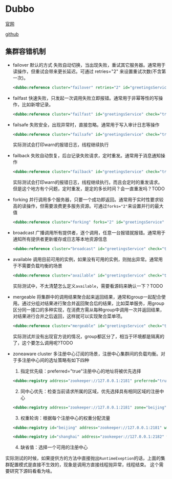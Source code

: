 # Dubbo

[官网](https://dubbo.apache.org/ )

[github](https://github.com/apache/dubbo )


## 集群容错机制

- failover 默认的方式
    失败自动切换，当出现失败，重试其它服务器。通常用于读操作，但重试会带来更长延迟。可通过 retries="2" 来设置重试次数(不含第一次)。
    ```xml
    <dubbo:reference cluster="failover" retries="2" id="greetingsService" check="true" interface="org.apache.dubbo.samples.api.GreetingsService"/>
    ```
- failfast
    快速失败，只发起一次调用失败立即报错。通常用于非幂等性的写操作，比如新增记录。
    ```xml
    <dubbo:reference cluster="failfast" id="greetingsService" check="true" interface="org.apache.dubbo.samples.api.GreetingsService" timeout="200"/>
    ```
- failsafe
    失败安全，出现异常时，直接忽略。通常用于写入审计日志等操作
    ```xml
    <dubbo:reference cluster="failsafe" id="greetingsService" check="true" interface="org.apache.dubbo.samples.api.GreetingsService" timeout="200"/>
    ```

    实际测试会打印warn的报错日志，线程继续执行
- failback
    失败自动恢复，后台记录失败请求，定时重发。通常用于消息通知操作
    ```xml
    <dubbo:reference cluster="failback" id="greetingsService" check="true" interface="org.apache.dubbo.samples.api.GreetingsService" timeout="200"/>
    ```
    实际测试会打印warn的报错日志，线程继续执行。而且会定时的重发请求。
    但是这个地方有个问题，定时重发，是定的多长时间？会一直重发吗？TODO
- forking
    并行调用多个服务器，只要一个成功即返回。通常用于实时性要求较高的读操作，但需要浪费更多服务资源。可通过`forks="2"`来设置并行的最大值
    ```xml
    <dubbo:reference cluster="forking" forks="2" id="greetingsService" check="true" interface="org.apache.dubbo.samples.api.GreetingsService" timeout="200"/>
    ```
- broadcast
    广播调用所有提供者，逐个调用，任意一台报错就报错。通常用于通知所有提供者更新缓存或日志等本地资源信息
    ```xml
    <dubbo:reference cluster="broadcast" id="greetingsService" check="true" interface="org.apache.dubbo.samples.api.GreetingsService" timeout="200"/>
    ```
- available
    调用目前可用的实例，如果没有可用的实例，则抛出异常。通常用于不需要负载均衡的场景
    ```xml
    <dubbo:reference cluster="available" id="greetingsService" check="true" interface="org.apache.dubbo.samples.api.GreetingsService" timeout="200"/> 
    ```

    实际测试中，不太清楚怎么定义`available`，需要看源码来确认一下？TODO
- mergeable
    将集群中的调用结果聚合起来返回结果，通常和group一起配合使用。通过分组对结果进行聚合并返回聚合后的结果，比如菜单服务，用group区分同一接口的多种实现，在消费方需从每种group中调用一次并返回结果，对结果进行合并之后返回，这样就可以实现聚合菜单项。
    ```xml
    <dubbo:reference cluster="mergeable" id="greetingsService" check="true" interface="org.apache.dubbo.samples.api.GreetingsService" timeout="200"/>
    ```

    实际测试并没有出现官方说的情况，group都区分了，相当于环境都是隔离的了，这个要怎么调用呢?TODO
- zoneaware cluster
    多注册中心订阅的场景，注册中心集群间的负载均衡。对于多注册中心间的选址策略有如下四种

    1. 指定优先级：preferred="true"注册中心的地址将被优先选择
    ```xml
    <dubbo:registry address="zookeeper://127.0.0.1:2181" preferred="true" />
    ```

    2. 同中心优先：检查当前请求所属的区域，优先选择具有相同区域的注册中心
    ```xml
    <dubbo:registry address="zookeeper://127.0.0.1:2181" zone="beijing" />
    ```

    3. 权重轮询：根据每个注册中心的权重分配流量
    ```xml
    <dubbo:registry id="beijing" address="zookeeper://127.0.0.1:2181" weight="100" />

    <dubbo:registry id="shanghai" address="zookeeper://127.0.0.1:2182" weight="10" />
    ```

    4. 缺省值：选择一个可用的注册中心


实际测试的时候，如果提供方的方法中直接抛出`RuntimeExeption`的话，上面的集群配置模式是直接不生效的，现象是调用方直接线程抛异常，线程结束。 这个需要研究下源码看看为啥。



